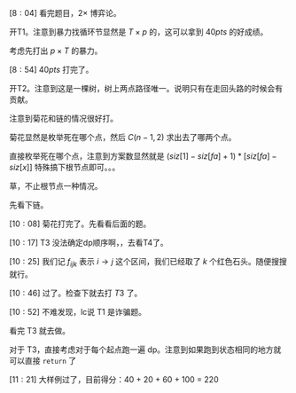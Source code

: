 $[8 : 04]$ 看完题目，$2 \times$ 博弈论。

开T1。注意到暴力找循环节显然是 $T \times p$ 的，这可以拿到 $40pts$ 的好成绩。

考虑先打出 $p \times T$ 的暴力。

$[8 : 54]$ $40pts$ 打完了。

开T2。注意到这是一棵树，树上两点路径唯一。说明只有在走回头路的时候会有贡献。

注意到菊花和链的情况很好打。

菊花显然是枚举死在哪个点，然后 $C(n - 1, 2)$ 求出去了哪两个点。

直接枚举死在哪个点，注意到方案数显然就是 $(siz[1] - siz[fa] + 1) * [siz[fa] - siz[x]]$ 特殊搞下根节点即可。。。

草，不止根节点一种情况。

先看下链。

$[10 : 08]$ 菊花打完了。先看看后面的题。

$[10 : 17]$ T3 没法确定dp顺序啊，，去看T4了。

$[10 : 25]$ 我们记 $f_{ijk}$ 表示 $i \to j$ 这个区间，我们已经取了 $k$ 个红色石头。随便搜搜就行。

$[10 : 46]$ 过了。检查下就去打 $T3$ 了。

$[10 : 52]$ 不难发现，lc说 T1 是诈骗题。

看完 T3 就去做。

对于 T3，直接考虑对于每个起点跑一遍 dp。注意到如果跑到状态相同的地方就可以直接 `return` 了

$[11 : 21]$ 大样例过了，目前得分：40 + 20 + 60 + 100 = 220
